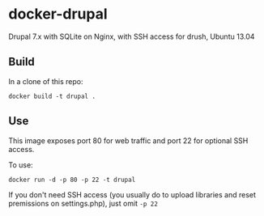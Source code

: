 # docker-drupal

Drupal 7.x with SQLite on Nginx, with SSH access for drush, Ubuntu 13.04

## Build

In a clone of this repo:

`docker build -t drupal .`

## Use

This image exposes port 80 for web traffic and port 22 for optional SSH access.

To use:

`docker run -d -p 80 -p 22 -t drupal`

If you don't need SSH access (you usually do to upload libraries and reset premissions on settings.php), just omit `-p 22`
